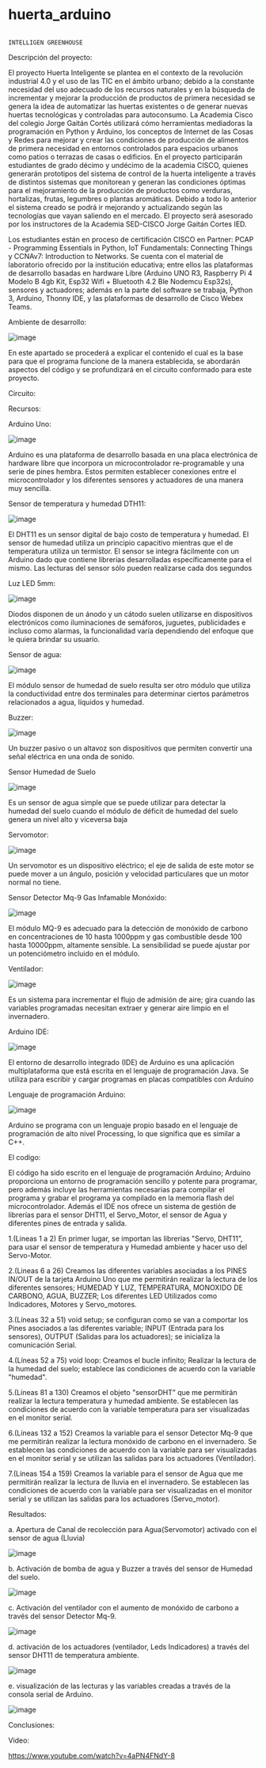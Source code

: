 # huerta_arduino

                                                                           INTELLIGEN GREENHOUSE
                                                           
                                                           
Descripción del proyecto:

El proyecto Huerta Inteligente se plantea en el contexto de la revolución industrial 4.0 y el uso de las TIC en el ámbito urbano; debido a la constante necesidad del uso adecuado de los recursos naturales y en la búsqueda  de incrementar y mejorar la producción de  productos de primera necesidad se genera la idea de automatizar  las huertas existentes o de generar nuevas huertas tecnológicas y controladas para autoconsumo.
La Academia Cisco del colegio Jorge Gaitán Cortés utilizará cómo herramientas mediadoras la programación en Python y Arduino, los conceptos de Internet de las Cosas y Redes para mejorar y crear las condiciones de producción de alimentos de primera necesidad en entornos controlados para espacios urbanos como patios o terrazas de casas o edificios. 
En el proyecto participarán estudiantes de grado décimo y undécimo de la academia CISCO, quienes generarán   prototipos del sistema de control de la huerta inteligente a través de distintos sistemas que monitorean y generan las condiciones óptimas para el mejoramiento de la producción de productos como verduras, hortalizas, frutas, legumbres o plantas aromáticas.
Debido a todo lo anterior el sistema creado se podrá ir mejorando y actualizando según las tecnologías que vayan saliendo en el mercado.
El proyecto será asesorado por los instructores de la Academia SED-CISCO Jorge Gaitán Cortes IED.

Los estudiantes están en proceso de certificación CISCO en Partner: PCAP - Programming Essentials in Python, IoT Fundamentals: Connecting Things y CCNAv7: Introduction to Networks.
Se cuenta con el material de laboratorio ofrecido por la institución educativa; entre ellos las plataformas de desarrollo basadas en hardware Libre (Arduino UNO R3, Raspberry Pi 4 Modelo B 4gb Kit, Esp32 Wifi + Bluetooth 4.2 Ble Nodemcu Esp32s), sensores y actuadores; además en la parte del software se trabaja, Python 3, Arduino, Thonny IDE, y las plataformas de desarrollo de Cisco Webex Teams. 	

Ambiente de desarrollo: 

![image](https://user-images.githubusercontent.com/71275875/136999445-6c7675c3-f7f5-41dd-9652-672586e57242.png)


En este apartado se procederá a explicar el contenido el cual es la base para que el programa funcione de la manera establecida, se abordarán aspectos del código y se profundizará en el circuito conformado para este proyecto. 


Circuito:



Recursos:


Arduino Uno: 
 
 ![image](https://user-images.githubusercontent.com/71275875/136999593-7f404fe8-9938-4f9a-b961-8ab067cb15eb.png)


Arduino es una plataforma de desarrollo basada en una placa electrónica de hardware libre que incorpora un microcontrolador re-programable y una serie de pines hembra. Estos permiten establecer conexiones entre el microcontrolador y los diferentes sensores y actuadores de una manera muy sencilla.

Sensor de temperatura y humedad DTH11:

 ![image](https://user-images.githubusercontent.com/71275875/136999631-cd11aab2-f0ae-4c54-991c-46570a660ff1.png)

 
El DHT11 es un sensor digital de bajo costo de temperatura y humedad. El sensor de humedad utiliza un principio capacitivo mientras que el de temperatura utiliza un termistor. El sensor se integra fácilmente con un Arduino dado que contiene librerías desarrolladas específicamente para el mismo. Las lecturas del sensor sólo pueden realizarse cada dos segundos

Luz LED 5mm:


![image](https://user-images.githubusercontent.com/71275875/136999666-1307e950-efad-48b1-b115-7da70d8f851f.png)

 
Diodos disponen de un ánodo y un cátodo suelen utilizarse en dispositivos electrónicos como iluminaciones de semáforos, juguetes, publicidades e incluso como alarmas, la funcionalidad varía dependiendo del enfoque que le quiera brindar su usuario.

Sensor de agua: 

![image](https://user-images.githubusercontent.com/71275875/136999708-6f943ba2-9202-4cfb-9a36-46f1734d8b3d.png)

 
El módulo sensor de humedad de suelo resulta ser otro módulo que utiliza la conductividad entre dos terminales para determinar ciertos parámetros relacionados a agua, líquidos y humedad.

Buzzer:

![image](https://user-images.githubusercontent.com/71275875/136999744-24e603d0-b28d-458f-bc2b-ce21f3235260.png)

 Un buzzer pasivo o un altavoz son dispositivos que permiten convertir una señal eléctrica en una onda de sonido.


Sensor Humedad de Suelo


 ![image](https://user-images.githubusercontent.com/71275875/137006028-8a60f294-3f07-4da4-9193-8d34cde876e7.png)


Es un sensor de agua simple que se puede utilizar para detectar la humedad del suelo cuando el módulo de déficit de humedad del suelo genera un nivel alto y viceversa baja


Servomotor:


![image](https://user-images.githubusercontent.com/71275875/136999784-3af49c37-ce25-435f-9831-331cf6c842a5.png)

Un servomotor es un dispositivo eléctrico; el   eje de salida de este motor se puede mover a un ángulo, posición y velocidad particulares que un motor normal no tiene.


Sensor Detector Mq-9 Gas Infamable Monóxido:
 
 ![image](https://user-images.githubusercontent.com/71275875/136999821-674681ae-c733-4179-a13c-9f8d143aa50a.png)
 
El módulo MQ-9 es adecuado para la detección de monóxido de carbono en concentraciones de 10 hasta 1000ppm y gas combustible desde 100 hasta 10000ppm, altamente sensible. La sensibilidad se puede ajustar por un potenciómetro incluido en el módulo.

Ventilador:

![image](https://user-images.githubusercontent.com/71275875/136999902-f116a5f0-d7f3-4cdb-9607-73372b9cfa3a.png)

 
Es un sistema para incrementar el flujo de admisión de aire; gira cuando las variables programadas necesitan extraer y generar aire limpio en el invernadero.


Arduino IDE:

![image](https://user-images.githubusercontent.com/71275875/137000244-6bbfaadc-5dac-4181-980f-d63046f35126.png)

El entorno de desarrollo integrado (IDE) de Arduino es una aplicación multiplataforma que está escrita en el lenguaje de programación Java. Se utiliza para escribir y cargar programas en placas compatibles con Arduino



Lenguaje de programación Arduino: 

![image](https://user-images.githubusercontent.com/71275875/137000513-eb801eef-c7b2-4c17-adf8-fc18b63289e1.png)

Arduino se programa con un lenguaje propio basado en el lenguaje de programación de alto nivel Processing, lo que significa que es similar a C++.


El codigo:


El código ha sido escrito en el lenguaje de programación Arduino; Arduino proporciona un entorno de programación sencillo y potente para programar, pero además incluye las herramientas necesarias para compilar el programa y grabar  el programa ya compilado en la memoria flash del microcontrolador. Además el  IDE nos ofrece un sistema de gestión de librerías para el  sensor  DHT11, el Servo_Motor, el sensor de Agua y diferentes pines de entrada y salida.

1.(Lineas 1 a 2) En primer lugar, se importan las librerias   "Servo, DHT11”, para usar el sensor de temperatura y Humedad ambiente y hacer uso del Servo-Motor.

2.(Lineas 6 a 26) Creamos las diferentes variables asociadas a los PINES IN/OUT de la tarjeta Arduino Uno  que me permitirán realizar la lectura de los diferentes sensores; 
  HUMEDAD Y LUZ, TEMPERATURA, MONOXIDO DE CARBONO, AGUA, BUZZER; Los diferentes LED Utilizados como Indicadores, Motores y Servo_motores.
  
3.(Líneas 32 a 51) void setup; se configuran como se van a comportar los Pines asociados a las diferentes variable; INPUT (Entrada para los sensores),  OUTPUT (Salidas para los actuadores); se inicializa la comunicación Serial.

4.(Líneas 52 a 75) void loop: Creamos el bucle infinito; Realizar la lectura de la humedad del suelo; establece las condiciones de acuerdo con la variable "humedad".

5.(Líneas 81  a 130) Creamos el  objeto "sensorDHT” que me permitirán realizar la lectura temperatura y humedad  ambiente. Se establecen las condiciones de acuerdo con la variable temperatura para ser visualizadas en el monitor serial.

6.(Líneas 132 a 152) Creamos la variable para el sensor Detector Mq-9 que me permitirán realizar la lectura monóxido de carbono en el invernadero. Se establecen las condiciones de acuerdo con la variable para ser visualizadas en el monitor serial y se utilizan las salidas para los actuadores (Ventilador).

7.(Líneas 154 a 159) Creamos la variable para el sensor de Agua que me permitirán realizar la lectura de lluvia  en el invernadero. Se establecen las condiciones de acuerdo con la variable para ser visualizadas en el monitor serial y se utilizan las salidas para los actuadores (Servo_motor).


Resultados: 


a. Apertura de Canal de recolección para Agua(Servomotor) activado con el sensor de agua (Lluvia)

![image](https://user-images.githubusercontent.com/71275875/137003827-ab5b872a-a60a-4457-879c-272e87a3f2d1.png)

b. Activación de bomba de agua y Buzzer a través del sensor de Humedad del suelo.

![image](https://user-images.githubusercontent.com/71275875/137004315-807570d5-fd25-476a-b097-04c6a0cf1460.png)


c. Activación del ventilador con el aumento de monóxido de carbono  a través del sensor Detector Mq-9.

![image](https://user-images.githubusercontent.com/71275875/137004682-14349fc7-25b2-44fc-b399-16d295d9a6cd.png)


d.  activación de los actuadores (ventilador, Leds Indicadores) a través del sensor DHT11 de temperatura ambiente.

![image](https://user-images.githubusercontent.com/71275875/137004924-84c06cbe-a685-4b14-9079-2da3b3c6afec.png)


e. visualización de las lecturas y las variables creadas  a través de la consola serial de Arduino.

![image](https://user-images.githubusercontent.com/71275875/137005330-1f9863b7-48cd-46f7-ac7b-69ff93be68f3.png)


Conclusiones: 







Video:

https://www.youtube.com/watch?v=4aPN4FNdY-8



